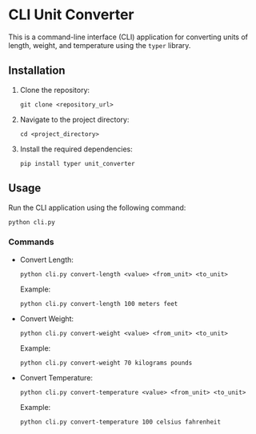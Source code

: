 # CLI Unit Converter

This is a command-line interface (CLI) application for converting units of length, weight, and temperature using the `typer` library.

## Installation

1. Clone the repository:
   ```
   git clone <repository_url>
   ```
2. Navigate to the project directory:
   ```
   cd <project_directory>
   ```
3. Install the required dependencies:
   ```
   pip install typer unit_converter
   ```

## Usage

Run the CLI application using the following command:
```
python cli.py
```

### Commands

- Convert Length:
  ```
  python cli.py convert-length <value> <from_unit> <to_unit>
  ```
  Example:
  ```
  python cli.py convert-length 100 meters feet
  ```

- Convert Weight:
  ```
  python cli.py convert-weight <value> <from_unit> <to_unit>
  ```
  Example:
  ```
  python cli.py convert-weight 70 kilograms pounds
  ```

- Convert Temperature:
  ```
  python cli.py convert-temperature <value> <from_unit> <to_unit>
  ```
  Example:
  ```
  python cli.py convert-temperature 100 celsius fahrenheit
  ```
